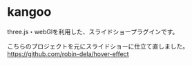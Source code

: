 # kangoo

three.js・webGlを利用した、スライドショープラグインです。

こちらのプロジェクトを元にスライドショーに仕立て直しました。
https://github.com/robin-dela/hover-effect

